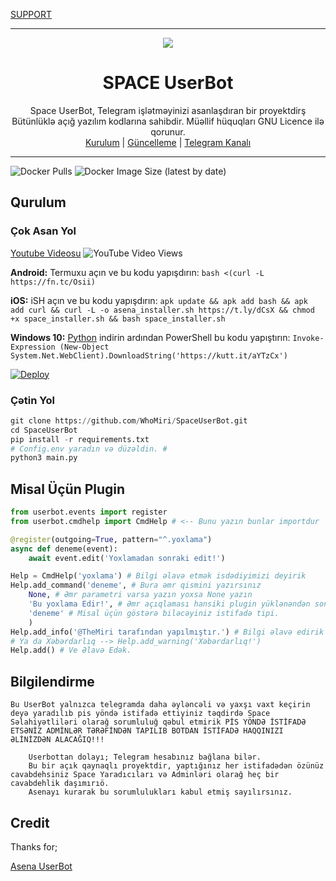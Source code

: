 
[SUPPORT](https://t.me/SupSpace)

----

<div align="center">
  <img src="https://github.com/whomiri/SpaceInstaller/raw/main/spacelogo.jpg">
  <h1>SPACE UserBot</h1>
</div>
<p align="center">
    Space UserBot, Telegram işlətməyinizi asanlaşdıran bir proyektdirş Bütünlüklə açığ yazılım kodlarına sahibdir. Müəllif hüquqları GNU Licence ilə qorunur.
    <br>
        <a href="https://github.com/whomiri/SpaceUserBot/blob/master/README.md#kurulum">Kurulum</a> |
        <a href="https://github.com/Whomiri/SpaceUserBot/wiki/G%C3%BCncelleme">Güncelleme</a> |
        <a href="https://t.me/SpaceUserBot">Telegram Kanalı</a>
    <br>
</p>

----
![Docker Pulls](https://img.shields.io/docker/pulls/fusuf/asenauserbot?style=flat-square) ![Docker Image Size (latest by date)](https://img.shields.io/docker/image-size/fusuf/asenauserbot?style=flat-square)
## Qurulum
### Çok Asan Yol
[Youtube Videosu](https://www.youtube.com/watch?v=mUUQ53TYqI0) ![YouTube Video Views](https://img.shields.io/youtube/views/mUUQ53TYqI0?style=flat-square)

**Android:** Termuxu açın ve bu kodu yapışdırın: `bash <(curl -L https://fn.tc/Osii)`

**iOS:** iSH açın ve bu kodu yapışdırın: `apk update && apk add bash && apk add curl && curl -L -o asena_installer.sh https://t.ly/dCsX && chmod +x space_installer.sh && bash space_installer.sh`

**Windows 10:** [Python](https://www.microsoft.com/en-us/p/python-38/9mssztt1n39l#activetab=pivot:overviewtab) indirin ardından PowerShell bu kodu yapıştırın: `Invoke-Expression (New-Object System.Net.WebClient).DownloadString('https://kutt.it/aYTzCx')`


[![Deploy](https://www.herokucdn.com/deploy/button.svg)](https://heroku.com/deploy?template=https://github.com/WhoMiri/SpaceUserBot)
### Çətin Yol
```python
git clone https://github.com/WhoMiri/SpaceUserBot.git
cd SpaceUserBot
pip install -r requirements.txt
# Config.env yaradın və düzəldin. #
python3 main.py
```

## Misal Üçün Plugin
```python
from userbot.events import register
from userbot.cmdhelp import CmdHelp # <-- Bunu yazın bunlar importdur

@register(outgoing=True, pattern="^.yoxlama")
async def deneme(event):
    await event.edit('Yoxlamadan sonraki edit!')

Help = CmdHelp('yoxlama') # Bilgi əlavə etmək isdədiyimizi deyirik
Help.add_command('deneme', # Bura əmr qismini yazırsınız
    None, # Əmr parametri varsa yazın yoxsa None yazın
    'Bu yoxlama Edir!', # Əmr açıqlaması hansiki plugin yüklənəndən sonra Açığlama qismində yazılan
    'deneme' # Misal üçün göstərə biləcəyiniz istifadə tipi.
    )
Help.add_info('@TheMiri tarafından yapılmıştır.') # Bilgi əlavə edirik (burda kim tərəfindən yazılıb və s. bildirə bilərsiniz.
# Ya da Xəbərdarlıq --> Help.add_warning('Xəbərdarlıq!')
Help.add() # Ve Əlavə Edək.
```

## Bilgilendirme
```Bu UserBot yalnızca telegramda daha əyləncəli və yaxşı vaxt keçirin deyə yaradılıb pis yöndə istifadə ettiyiniz təqdirdə Space Səlahiyətliləri olarağ sorumluluğ qəbul etmirik PİS YÖNDƏ İSTİFADƏ ETSƏNİZ ADMİNLƏR TƏRƏFİNDƏN TAPILIB BOTDAN İSTİFADƏ HAQQINIZI ƏLİNİZDƏN ALACAĞIQ!!!```

```
    Userbottan dolayı; Telegram hesabınız bağlana bilər.
    Bu bir açık qaynaqlı proyektdir, yaptığınız her istifadədən özünüz cavabdehsiniz Space Yaradıcıları və Adminləri olarağ heç bir cavabdehlik daşımırıö.
    Asenayı kurarak bu sorumlulukları kabul etmiş sayılırsınız.
```

## Credit
Thanks for;

[Asena UserBot](https://github.com/yusufusta/AsenaUserBot)

